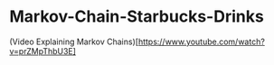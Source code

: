 # Markov-Chain-Starbucks-Drinks

(Video Explaining Markov Chains)[https://www.youtube.com/watch?v=prZMpThbU3E]
